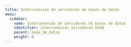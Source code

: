 ```yaml
---
title: Interconexión de servidores de bases de datos
menu:
  sidebar:
    name: Interconexión de servidores de bases de datos
    identifier: interconexion_servidores_bbdd
    parent: base_de_datos
    weight: 0
---
```

